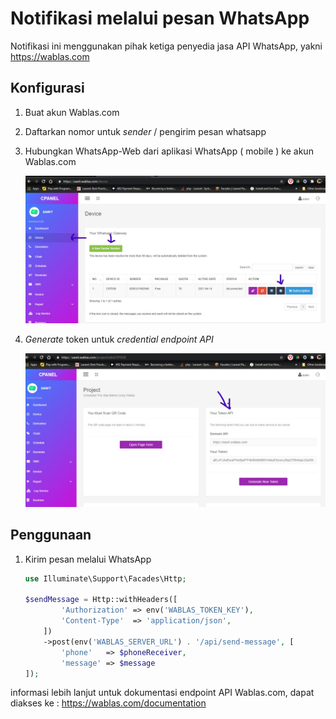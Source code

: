 # Notifikasi melalui pesan WhatsApp

Notifikasi ini menggunakan pihak ketiga penyedia jasa API WhatsApp, yakni <https://wablas.com>

## Konfigurasi

1. Buat akun Wablas.com

1. Daftarkan nomor untuk *sender* / pengirim pesan whatsapp

1. Hubungkan WhatsApp-Web dari aplikasi WhatsApp ( mobile ) ke akun Wablas.com

    ![config-sender-number.jpeg](images/config-sender-number.jpeg)

1. *Generate* token untuk *credential endpoint API*

    ![generate-token.jpg](images/generate-token.jpeg)

## Penggunaan

1. Kirim pesan melalui WhatsApp

    ```php
    use Illuminate\Support\Facades\Http;

    $sendMessage = Http::withHeaders([
            'Authorization' => env('WABLAS_TOKEN_KEY'),
            'Content-Type'  => 'application/json',
        ])
        ->post(env('WABLAS_SERVER_URL') . '/api/send-message', [
            'phone'   => $phoneReceiver,
            'message' => $message
    ]);
    ```

informasi lebih lanjut untuk dokumentasi endpoint API Wablas.com, dapat diakses ke : <https://wablas.com/documentation>
